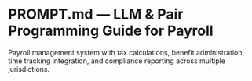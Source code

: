 # PROMPT.md — LLM & Pair Programming Guide for Payroll

Payroll management system with tax calculations, benefit administration, time tracking integration, and compliance reporting across multiple jurisdictions.
